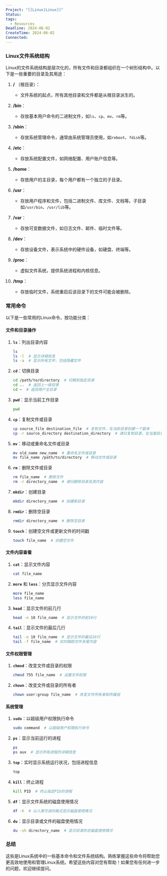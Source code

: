 ```yaml
---
Project: "[[Linux|Linux]]"
Status: 
tags:
  - Resources
Deadline: 2024-06-02
CreateTime: 2024-06-02
Connected: 
---
```




### Linux文件系统结构

Linux的文件系统结构是层次化的，所有文件和目录都组织在一个树形结构中。以下是一些重要的目录及其用途：

1. **/** （根目录）：
   - 文件系统的起点，所有其他目录和文件都是从根目录派生的。

2. **/bin**：
   - 存放基本用户命令的二进制文件，如`ls`、`cp`、`mv`、`rm`等。

3. **/sbin**：
   - 存放系统管理命令，通常由系统管理员使用，如`reboot`、`fdisk`等。

4. **/etc**：
   - 存放系统配置文件，如网络配置、用户账户信息等。

5. **/home**：
   - 存放用户的主目录，每个用户都有一个独立的子目录。

6. **/usr**：
   - 存放用户程序和文件，包括二进制文件、库文件、文档等。子目录如`/usr/bin`、`/usr/lib`等。

7. **/var**：
   - 存放可变数据文件，如日志文件、邮件、临时文件等。

8. **/dev**：
   - 存放设备文件，表示系统中的硬件设备，如硬盘、终端等。

9. **/proc**：
   - 虚拟文件系统，提供系统进程和内核信息。

10. **/tmp**：
    - 存放临时文件，系统重启后该目录下的文件可能会被删除。

### 常用命令

以下是一些常用的Linux命令，按功能分类：

#### 文件和目录操作

1. **`ls`**：列出目录内容
   ```bash
   ls
   ls -l  # 显示详细信息
   ls -a  # 显示所有文件，包括隐藏文件
   ```

2. **`cd`**：切换目录
   ```bash
   cd /path/to/directory  # 切换到指定目录
   cd ..  # 返回上一级目录
   cd ~  # 返回用户主目录
   ```

3. **`pwd`**：显示当前工作目录
   ```bash
   pwd
   ```

4. **`cp`**：复制文件或目录
   ```bash
   cp source_file destination_file  # 复制文件，在当前目录创建一个副本
   cp -r source_directory destination_directory  # 递归复制目录，在当面目录创建一个文件夹副本
   ```

5. **`mv`**：移动或重命名文件或目录
   ```bash
   mv old_name new_name  # 重命名文件或目录
   mv file_name /path/to/directory  # 移动文件或目录
   ```

6. **`rm`**：删除文件或目录
   ```bash
   rm file_name  # 删除文件
   rm -r directory_name  # 递归删除目录及其内容
   ```

7. **`mkdir`**：创建目录
   ```bash
   mkdir directory_name  # 创建新目录
   ```

8. **`rmdir`**：删除空目录
   ```bash
   rmdir directory_name  # 删除空目录
   ```

9. **`touch`**：创建空文件或更新文件的时间戳
   ```bash
   touch file_name  # 创建空文件
   ```

#### 文件内容查看

1. **`cat`**：显示文件内容
   ```bash
   cat file_name
   ```

2. **`more`** 和 **`less`**：分页显示文件内容
   ```bash
   more file_name
   less file_name
   ```

3. **`head`**：显示文件的前几行
   ```bash
   head -n 10 file_name  # 显示文件的前10行
   ```

4. **`tail`**：显示文件的最后几行
   ```bash
   tail -n 10 file_name  # 显示文件的最后10行
   tail -f file_name  # 实时跟踪文件末尾内容
   ```

#### 文件权限管理

1. **`chmod`**：改变文件或目录的权限
   ```bash
   chmod 755 file_name  # 设置文件权限
   ```

2. **`chown`**：改变文件或目录的所有者
   ```bash
   chown user:group file_name  # 改变文件所有者和所属组
   ```

#### 系统管理

1. **`sudo`**：以超级用户权限执行命令
   ```bash
   sudo command  # 以超级用户权限执行命令
   ```

2. **`ps`**：显示当前运行的进程
   ```bash
   ps
   ps aux  # 显示所有进程的详细信息
   ```

3. **`top`**：实时显示系统运行状况，包括进程信息
   ```bash
   top
   ```

4. **`kill`**：终止进程
   ```bash
   kill PID  # 终止指定PID的进程
   ```

5. **`df`**：显示文件系统的磁盘使用情况
   ```bash
   df -h  # 以人类可读的格式显示磁盘使用情况
   ```

6. **`du`**：显示目录或文件的磁盘使用情况
   ```bash
   du -sh directory_name  # 显示目录的总磁盘使用情况
   ```

### 总结

这些是Linux系统中的一些基本命令和文件系统结构。熟练掌握这些命令将帮助您更高效地使用和管理Linux系统。希望这些内容对您有帮助！如果您有任何进一步的问题，欢迎继续提问。